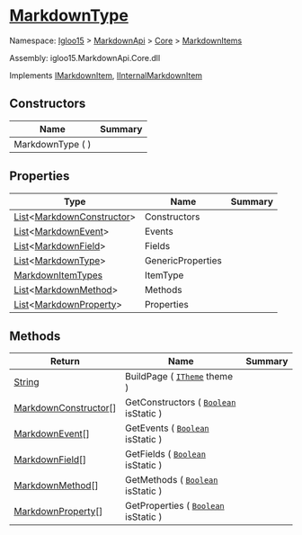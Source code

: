 # [MarkdownType](./MarkdownType.md)

Namespace: [Igloo15]() > [MarkdownApi]() > [Core](./../README.md) > [MarkdownItems](./README.md)

Assembly: igloo15.MarkdownApi.Core.dll

Implements [IMarkdownItem](./../Interfaces/IMarkdownItem.md), [IInternalMarkdownItem]()


## Constructors

| Name | Summary | 
| --- | --- | 
| MarkdownType (  ) |  | 


## Properties

| Type | Name | Summary | 
| --- | --- | --- | 
| [List](https://docs.microsoft.com/en-us/dotnet/api/System.Collections.Generic.List-1)\<[MarkdownConstructor](./TypeParts/MarkdownConstructor.md)> | Constructors |  | 
| [List](https://docs.microsoft.com/en-us/dotnet/api/System.Collections.Generic.List-1)\<[MarkdownEvent](./TypeParts/MarkdownEvent.md)> | Events |  | 
| [List](https://docs.microsoft.com/en-us/dotnet/api/System.Collections.Generic.List-1)\<[MarkdownField](./TypeParts/MarkdownField.md)> | Fields |  | 
| [List](https://docs.microsoft.com/en-us/dotnet/api/System.Collections.Generic.List-1)\<[MarkdownType](./MarkdownType.md)> | GenericProperties |  | 
| [MarkdownItemTypes](./../MarkdownItemTypes.md) | ItemType |  | 
| [List](https://docs.microsoft.com/en-us/dotnet/api/System.Collections.Generic.List-1)\<[MarkdownMethod](./TypeParts/MarkdownMethod.md)> | Methods |  | 
| [List](https://docs.microsoft.com/en-us/dotnet/api/System.Collections.Generic.List-1)\<[MarkdownProperty](./TypeParts/MarkdownProperty.md)> | Properties |  | 


## Methods

| Return | Name | Summary | 
| --- | --- | --- | 
| [String](https://docs.microsoft.com/en-us/dotnet/api/System.String) | BuildPage ( [`ITheme`](./../Interfaces/ITheme.md) theme ) |  | 
| [MarkdownConstructor]()[] | GetConstructors ( [`Boolean`](https://docs.microsoft.com/en-us/dotnet/api/System.Boolean) isStatic ) |  | 
| [MarkdownEvent]()[] | GetEvents ( [`Boolean`](https://docs.microsoft.com/en-us/dotnet/api/System.Boolean) isStatic ) |  | 
| [MarkdownField]()[] | GetFields ( [`Boolean`](https://docs.microsoft.com/en-us/dotnet/api/System.Boolean) isStatic ) |  | 
| [MarkdownMethod]()[] | GetMethods ( [`Boolean`](https://docs.microsoft.com/en-us/dotnet/api/System.Boolean) isStatic ) |  | 
| [MarkdownProperty]()[] | GetProperties ( [`Boolean`](https://docs.microsoft.com/en-us/dotnet/api/System.Boolean) isStatic ) |  | 



